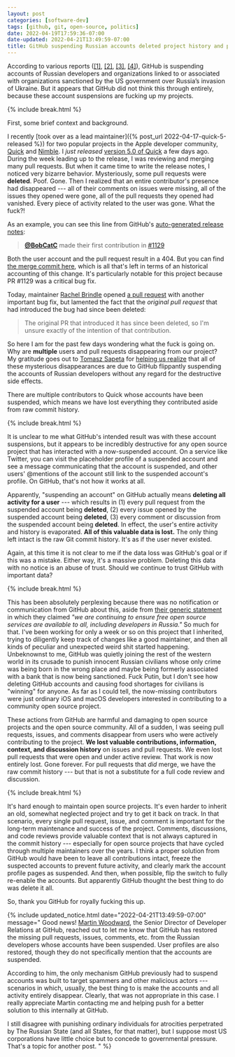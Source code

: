 ```yaml
---
layout: post
categories: [software-dev]
tags: [github, git, open-source, politics]
date: 2022-04-19T17:59:36-07:00
date-updated: 2022-04-21T13:49:59-07:00
title: GitHub suspending Russian accounts deleted project history and pull requests
---
```


According to various reports ([[1]](https://www.pcmag.com/news/github-reportedly-suspends-accounts-related-to-sanctioned-russian-orgs), [[2]](https://techweez.com/2022/04/18/github-suspending-accounts-russian-developers/), [[3]](https://www.investing.com/news/cryptocurrency-news/github-suspends-accounts-of-russian-developers-linked-to-sanctioned-firms-2805302), [[4]](https://techthelead.com/russian-developers-get-their-github-accounts-suspended-lose-work-without-warning/)), GitHub is suspending accounts of Russian developers and organizations linked to or associated with organizations sanctioned by the US government over Russia’s invasion of Ukraine. But it appears that GitHub did not think this through entirely, because these account suspensions are fucking up my projects.

<!--excerpt-->

{% include break.html %}

First, some brief context and background.

I recently [took over as a lead maintainer]({% post_url 2022-04-17-quick-5-released %}) for two popular projects in the Apple developer community, [Quick](https://github.com/quick/quick) and [Nimble](https://github.com/quick/nimble). I _just released_ [version 5.0 of Quick](https://github.com/Quick/Quick/releases/tag/v5.0.0) a few days ago. During the week leading up to the release, I was reviewing and merging many pull requests. But when it came time to write the release notes, I noticed very bizarre behavior. Mysteriously, some pull requests were **deleted**. Poof. Gone. Then I realized that an entire contributor's presence had disappeared --- all of their comments on issues were missing, all of the issues they opened were gone, all of the pull requests they opened had vanished. Every piece of activity related to the user was gone. What the fuck?!

As an example, you can see this line from GitHub's [auto-generated release notes](https://github.com/Quick/Quick/releases/tag/v5.0.0):

> [**@BobCatC**](https://github.com/BobCatC) made their first contribution in [#1129](https://github.com/Quick/Quick/pull/1129)

Both the user account and the pull request result in a 404. But you can find [the merge commit here](https://github.com/Quick/Quick/commit/a0a5fc857cea079fbe973e4faa80b6ceaf17bd46), which is all that's left in terms of an historical accounting of this change. It's particularly notable for this project because PR #1129 was a critical bug fix.

Today, maintainer [Rachel Brindle](https://github.com/younata) opened [a pull request](https://github.com/Quick/Quick/pull/1143) with another important bug fix, but lamented the fact that the _original pull request_ that had introduced the bug had since been deleted:

> The original PR that introduced it has since been deleted, so I'm unsure exactly of the intention of that contribution.

So here I am for the past few days wondering what the fuck is going on. Why are **multiple** users and pull requests disappearing from our project? My gratitude goes out to [Tomasz Sapeta](https://github.com/tsapeta) for [helping us realize](https://github.com/Quick/Quick/pull/1143#issuecomment-1103079607) that all of these mysterious disappearances are due to GitHub flippantly suspending the accounts of Russian developers without any regard for the destructive side effects.

There are multiple contributors to Quick whose accounts have been suspended, which means we have lost everything they contributed aside from raw commit history.

{% include break.html %}

It is unclear to me what GitHub's intended result was with these account suspensions, but it appears to be incredibly destructive for any open source project that has interacted with a now-suspended account. On a service like Twitter, you can visit the placeholder profile of a suspended account and see a message communicating that the account is suspended, and other users' @mentions of the account still link to the suspended account's profile. On GitHub, that's not how it works at all.

Apparently, "suspending an account" on GitHub actually means **deleting all activity for a user** --- which results in (1) every pull request from the suspended account being **deleted**, (2) every issue opened by the suspended account being **deleted**, (3) every comment or discussion from the suspended account being **deleted**. In effect, the user's entire activity and history is evaporated. **All of this valuable data is lost.** The only thing left intact is the raw Git commit history. It's as if the user never existed.

Again, at this time it is not clear to me if the data loss was GitHub's goal or if this was a mistake. Either way, it's a massive problem. Deleting this data with no notice is an abuse of trust. Should we continue to trust GitHub with important data?

{% include break.html %}

This has been absolutely perplexing because there was no notification or communication from GitHub about this, aside from [their generic statement](https://github.blog/2022-03-02-our-response-to-the-war-in-ukraine/) in which they claimed _"we are continuing to ensure free open source services are available to all, including developers in Russia."_ So much for that. I've been working for only a week or so on this project that I inherited, trying to diligently keep track of changes like a good maintainer, and then all kinds of peculiar and unexpected weird shit started happening. Unbeknownst to me, GitHub was quietly joining the rest of the western world in its crusade to punish innocent Russian civilians whose only crime was being born in the wrong place and maybe being formerly associated with a bank that is now being sanctioned. Fuck Putin, but I don't see how deleting GitHub accounts and causing food shortages for civilians is "winning" for anyone. As far as I could tell, the now-missing contributors were just ordinary iOS and macOS developers interested in contributing to a community open source project.

These actions from GitHub are harmful and damaging to open source projects and the open source community. All of a sudden, I was seeing pull requests, issues, and comments disappear from users who were actively contributing to the project. **We lost valuable contributions, information, context, and discussion history** on issues and pull requests. We even lost pull requests that were open and under active review. That work is now entirely lost. Gone forever. For pull requests that _did_ merge, we have the raw commit history --- but that is not a substitute for a full code review and discussion.

{% include break.html %}

It's hard enough to maintain open source projects. It's even harder to inherit an old, somewhat neglected project and try to get it back on track. In that scenario, every single pull request, issue, and comment is important for the long-term maintenance and success of the project. Comments, discussions, and code reviews provide valuable context that is not always captured in the commit history --- especially for open source projects that have cycled through multiple maintainers over the years. I think a proper solution from GitHub would have been to leave all contributions intact, freeze the suspected accounts to prevent future activity, and clearly mark the account profile pages as suspended. And then, when possible, flip the switch to fully re-enable the accounts. But apparently GitHub thought the best thing to do was delete it all.

So, thank you GitHub for royally fucking this up.

{% include updated_notice.html
date="2022-04-21T13:49:59-07:00"
message="
Good news! [Martin Woodward](https://twitter.com/martinwoodward), the Senior Director of Developer Relations at GitHub, reached out to let me know that GitHub has restored the missing pull requests, issues, comments, etc. from the Russian developers whose accounts have been suspended. User profiles are also restored, though they do not specifically mention that the accounts are suspended.

According to him, the only mechanism GitHub previously had to suspend accounts was built to target spammers and other malicious actors --- scenarios in which, usually, the best thing to is make the accounts and all activity entirely disappear. Clearly, that was not appropriate in this case. I really appreciate Martin contacting me and helping push for a better solution to this internally at GitHub.

I still disagree with punishing ordinary individuals for atrocities perpetrated by The Russian State (and all States, for that matter), but I suppose most US corporations have little choice but to concede to governmental pressure. That's a topic for another post.
" %}
